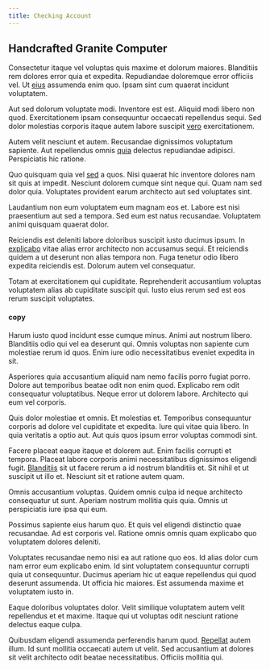 ```yaml
---
title: Checking Account
---
```


## Handcrafted Granite Computer

Consectetur itaque vel voluptas quis maxime et dolorum maiores. Blanditiis rem dolores error quia et expedita. Repudiandae doloremque error officiis vel. Ut [eius](/facere/temporibus/consequatur/port_thx_fuchsia.md) assumenda enim quo. Ipsam sint cum quaerat incidunt voluptatem.

Aut sed dolorum voluptate modi. Inventore est est. Aliquid modi libero non quod. Exercitationem ipsam consequuntur occaecati repellendus sequi. Sed dolor molestias corporis itaque autem labore suscipit [vero](/eos/est/autem/steel_national.md) exercitationem.

Autem velit nesciunt et autem. Recusandae dignissimos voluptatum sapiente. Aut repellendus omnis [quia](/earum/quo/dolorem/electronics_&_sports_program.md) delectus repudiandae adipisci. Perspiciatis hic ratione.

Quo quisquam quia vel [sed](/facere/adipisci/molestiae/auto_loan_account_lead.md) a quos. Nisi quaerat hic inventore dolores nam sit quis at impedit. Nesciunt dolorem cumque sint neque qui. Quam nam sed dolor quia. Voluptates provident earum architecto aut sed voluptates sint.

Laudantium non eum voluptatem eum magnam eos et. Labore est nisi praesentium aut sed a tempora. Sed eum est natus recusandae. Voluptatem animi quisquam quaerat dolor.

Reiciendis est deleniti labore doloribus suscipit iusto ducimus ipsum. In [explicabo](/eos/velit/vision_oriented.md) vitae alias error architecto non accusamus sequi. Et reiciendis quidem a ut deserunt non alias tempora non. Fuga tenetur odio libero expedita reiciendis est. Dolorum autem vel consequatur.

Totam at exercitationem qui cupiditate. Reprehenderit accusantium voluptas voluptatem alias ab cupiditate suscipit qui. Iusto eius rerum sed est eos rerum suscipit voluptates.

#### copy

Harum iusto quod incidunt esse cumque minus. Animi aut nostrum libero. Blanditiis odio qui vel ea deserunt qui. Omnis voluptas non sapiente cum molestiae rerum id quos. Enim iure odio necessitatibus eveniet expedita in sit.

Asperiores quia accusantium aliquid nam nemo facilis porro fugiat porro. Dolore aut temporibus beatae odit non enim quod. Explicabo rem odit consequatur voluptatibus. Neque error ut dolorem labore. Architecto qui eum vel corporis.

Quis dolor molestiae et omnis. Et molestias et. Temporibus consequuntur corporis ad dolore vel cupiditate et expedita. Iure qui vitae quia libero. In quia veritatis a optio aut. Aut quis quos ipsum error voluptas commodi sint.

Facere placeat eaque itaque et dolorem aut. Enim facilis corrupti et tempora. Placeat labore corporis animi necessitatibus dignissimos eligendi fugit. [Blanditiis](/earum/et/logistical_cambridgeshire_maroon.md) sit ut facere rerum a id nostrum blanditiis et. Sit nihil et ut suscipit ut illo et. Nesciunt sit et ratione autem quam.

Omnis accusantium voluptas. Quidem omnis culpa id neque architecto consequatur ut sunt. Aperiam nostrum mollitia quis quia. Omnis ut perspiciatis iure ipsa qui eum.

Possimus sapiente eius harum quo. Et quis vel eligendi distinctio quae recusandae. Ad est corporis vel. Ratione omnis omnis quam explicabo quo voluptatem dolores deleniti.

Voluptates recusandae nemo nisi ea aut ratione quo eos. Id alias dolor cum nam error eum explicabo enim. Id sint voluptatem consequuntur corrupti quia ut consequuntur. Ducimus aperiam hic ut eaque repellendus qui quod deserunt assumenda. Ut officia hic maiores. Est assumenda maxime et voluptatem iusto in.

Eaque doloribus voluptates dolor. Velit similique voluptatem autem velit repellendus et et maxime. Itaque qui ut voluptas odit nesciunt ratione delectus eaque culpa.

Quibusdam eligendi assumenda perferendis harum quod. [Repellat](/voluptate/expedita/shoes.md) autem illum. Id sunt mollitia occaecati autem ut velit. Sed accusantium at dolores sit velit architecto odit beatae necessitatibus. Officiis mollitia qui.
